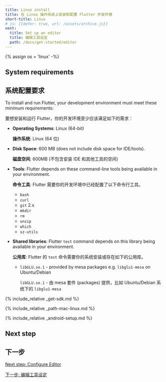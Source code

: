 ```yaml
---
title: Linux install
title: 在 Linux 操作系统上安装和配置 Flutter 开发环境
short-title: Linux
# js: [{defer: true, url: /assets/archive.js}]
next:
  title: Set up an editor
  title: 编辑工具设定
  path: /docs/get-started/editor
---
```


{% assign os = 'linux' -%}

## System requirements

## 系统配置要求

To install and run Flutter, your development environment must meet these minimum requirements:

要想安装和运行 Flutter，你的开发环境至少应该满足如下的需求：

- **Operating Systems**: Linux (64-bit)
  
  **操作系统**: Linux (64 位)
  
- **Disk Space**: 600 MB (does not include disk space for IDE/tools).
 
  **磁盘空间**: 600MB (不包含安装 IDE 和其他工具的空间)

- **Tools**: Flutter depends on these command-line tools being available in your environment.
 
  **命令工具**: Flutter 需要你的开发环境中已经配置了以下命令行工具。

  - `bash`
  - `curl`
  - `git` 2.x
  - `mkdir`
  - `rm`
  - `unzip`
  - `which`
  - `xz-utils`

- **Shared libraries**: Flutter `test` command depends on this library being available in your environment.
  
  **公用库**: Flutter 的 `test` 命令需要你的系统安装或存在如下的公用库。
  
  - `libGLU.so.1` - provided by mesa packages e.g. `libglu1-mesa` on Ubuntu/Debian
    
    `libGLU.so.1` - 由 mesa 套件 (packages) 提供，比如 Ubuntu/Debian 系统下的 `libglu1-mesa`

{% include_relative _get-sdk.md %}

{% include_relative _path-mac-linux.md %}

{% include_relative _android-setup.md %}

## Next step

## 下一步

[Next step: Configure Editor](/docs/get-started/editor)

[下一步: 编辑工具设定](/docs/get-started/editor)

